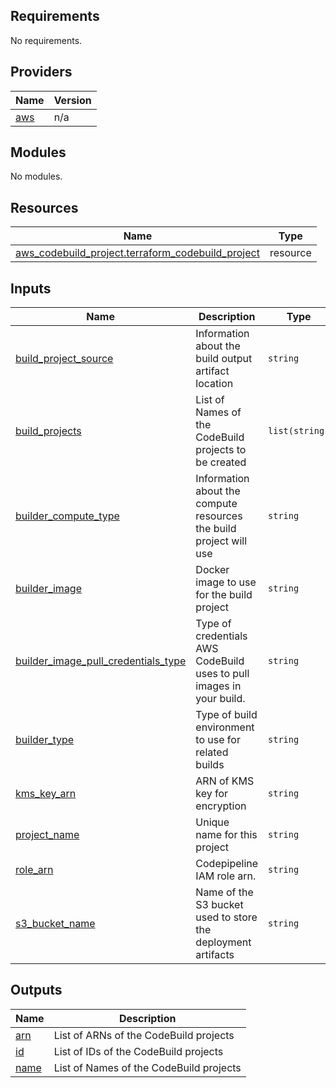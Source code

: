 <!-- BEGIN_TF_DOCS -->
## Requirements

No requirements.

## Providers

| Name | Version |
|------|---------|
| <a name="provider_aws"></a> [aws](#provider\_aws) | n/a |

## Modules

No modules.

## Resources

| Name | Type |
|------|------|
| [aws_codebuild_project.terraform_codebuild_project](https://registry.terraform.io/providers/hashicorp/aws/latest/docs/resources/codebuild_project) | resource |

## Inputs

| Name | Description | Type | Default | Required |
|------|-------------|------|---------|:--------:|
| <a name="input_build_project_source"></a> [build\_project\_source](#input\_build\_project\_source) | Information about the build output artifact location | `string` | n/a | yes |
| <a name="input_build_projects"></a> [build\_projects](#input\_build\_projects) | List of Names of the CodeBuild projects to be created | `list(string)` | n/a | yes |
| <a name="input_builder_compute_type"></a> [builder\_compute\_type](#input\_builder\_compute\_type) | Information about the compute resources the build project will use | `string` | n/a | yes |
| <a name="input_builder_image"></a> [builder\_image](#input\_builder\_image) | Docker image to use for the build project | `string` | n/a | yes |
| <a name="input_builder_image_pull_credentials_type"></a> [builder\_image\_pull\_credentials\_type](#input\_builder\_image\_pull\_credentials\_type) | Type of credentials AWS CodeBuild uses to pull images in your build. | `string` | n/a | yes |
| <a name="input_builder_type"></a> [builder\_type](#input\_builder\_type) | Type of build environment to use for related builds | `string` | n/a | yes |
| <a name="input_kms_key_arn"></a> [kms\_key\_arn](#input\_kms\_key\_arn) | ARN of KMS key for encryption | `string` | n/a | yes |
| <a name="input_project_name"></a> [project\_name](#input\_project\_name) | Unique name for this project | `string` | n/a | yes |
| <a name="input_role_arn"></a> [role\_arn](#input\_role\_arn) | Codepipeline IAM role arn. | `string` | `""` | no |
| <a name="input_s3_bucket_name"></a> [s3\_bucket\_name](#input\_s3\_bucket\_name) | Name of the S3 bucket used to store the deployment artifacts | `string` | n/a | yes |

## Outputs

| Name | Description |
|------|-------------|
| <a name="output_arn"></a> [arn](#output\_arn) | List of ARNs of the CodeBuild projects |
| <a name="output_id"></a> [id](#output\_id) | List of IDs of the CodeBuild projects |
| <a name="output_name"></a> [name](#output\_name) | List of Names of the CodeBuild projects |
<!-- END_TF_DOCS -->